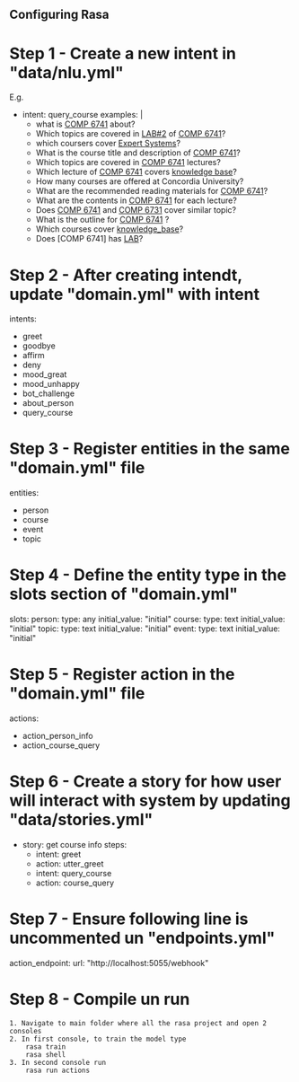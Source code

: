 ## Configuring Rasa

# Step 1 - Create a new intent in "data/nlu.yml"
E.g. 
- intent: query_course
  examples: |
    - what is [COMP 6741](course) about?
    - Which topics are covered in [LAB#2](event) of [COMP 6741](course)?
    - which coursers cover [Expert Systems](topic)?
    <!-- 10 Comptency questions -->
    - What is the course title and description of [COMP 6741](course)?
    - Which topics are covered in [COMP 6741](course) lectures?
    - Which lecture of [COMP 6741](course) covers [knowledge base](topic)?
    - How many courses are offered at Concordia University?
    - What are the recommended reading materials for [COMP 6741](course)?
    - What are the contents in [COMP 6741](course) for each lecture?
    - Does [COMP 6741](course) and [COMP 6731](course) cover similar topic?
    - What is the outline for [COMP 6741](course) ?
    - Which courses cover [knowledge_base](topic)?
    - Does [COMP 6741] has [LAB](event)?


# Step 2 - After creating intendt, update "domain.yml" with intent
intents:
  - greet
  - goodbye
  - affirm
  - deny
  - mood_great
  - mood_unhappy
  - bot_challenge
  - about_person
  - query_course

# Step 3 - Register entities in the same "domain.yml" file
entities:
  - person
  - course
  - event
  - topic

# Step 4 - Define the entity type in the slots section of "domain.yml"
slots:
  person:
    type: any
    initial_value: "initial"
  course:
    type: text
    initial_value: "initial"
  topic:
    type: text
    initial_value: "initial"
  event:
    type: text
    initial_value: "initial"



# Step 5 - Register action in the "domain.yml" file
actions:
  - action_person_info
  - action_course_query

# Step 6 - Create a story for how user will interact with system by updating "data/stories.yml"
- story: get course info
  steps:
    - intent: greet
    - action: utter_greet
    - intent: query_course
    - action: course_query

# Step 7 - Ensure following line is uncommented un "endpoints.yml"
action_endpoint:
url: "http://localhost:5055/webhook"

# Step 8 - Compile un run
    1. Navigate to main folder where all the rasa project and open 2 consoles
    2. In first console, to train the model type
        rasa train
        rasa shell
    3. In second console run
        rasa run actions